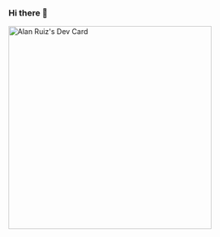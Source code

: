 ### Hi there 👋


<a href="https://app.daily.dev/Alanzphy"><img src="https://api.daily.dev/devcards/603686c6a67242dc8846ac576dac498e.png?r=48v" width="400" alt="Alan Ruiz's Dev Card"/></a>
<!--
**Alanzphy/Alanzphy** is a ✨ _special_ ✨ repository because its `README.md` (this file) appears on your GitHub profile.

Here are some ideas to get you started:

- 🔭 I’m currently working on ...
- 🌱 I’m currently learning ...
- 👯 I’m looking to collaborate on ...
- 🤔 I’m looking for help with ...
- 💬 Ask me about ...
- 📫 How to reach me: ...
- 😄 Pronouns: ...
- ⚡ Fun fact: ...
-->
